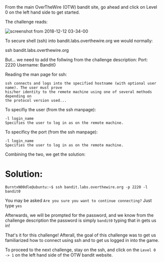 From the main OverTheWire (OTW) bandit site, go ahead and click on Level 0 on the left hand side to get started.

The challenge reads:

![screenshot from 2018-12-12 03-34-00](https://user-images.githubusercontent.com/41026969/49857122-b90cba00-fdbf-11e8-8285-f5c19c00ee6c.png)

To secure shell (ssh) into bandit.labs.overthewire.org we would normally:

ssh bandit.labs.overthewire.org 

But... we need to add the follwing from the challenge description:
  Port: 2220
  Username: Bandit0

Reading the man page for ssh:
```
ssh connects and logs into the specified hostname (with optional user name). The user must prove 
his/her identity to the remote machine using one of several methods depending on 
the protocol version used... 
```

To specifiy the user (from the ssh manpage):
```
-l login_name
Specifies the user to log in as on the remote machine.
```

To specificy the port (from the ssh manpage):
```
-l login_name
Specifies the user to log in as on the remote machine. 
```
Combining the two, we get the solution:

# Solution:

```
BurntxN00dle@ubuntu:~$ ssh bandit.labs.overthewire.org -p 2220 -l bandit0
```
You may be asked ```Are you sure you want to continue connecting?``` Just type ```yes```

Afterwards, we will be prompted for the password, and we know from the challenge description the password
is simply ```bandit0``` typing that in gets us in!

That's it for this challenge! Afterall, the goal of this challenge was to get us familiarized how to connect using 
ssh and to get us logged in into the game.

To proceed to the next challenge, stay on the ssh, and click on the ```Level 0 -> 1``` on the left hand side
of the OTW bandit website.
